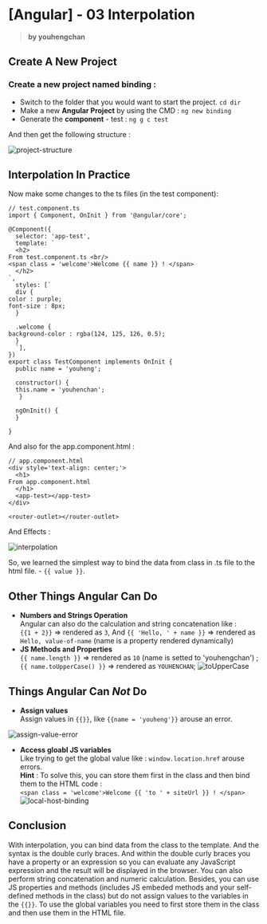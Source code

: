 # [Angular] - 03 Interpolation  
> **by youhengchan**  

## Create A New Project
### Create a new project named binding :  
* Switch to the folder that you would want to start the project.  `cd dir`
* Make a new **Angular Project** by using the CMD : `ng new binding`  
* Generate the **component** - test : `ng g c test`  

And then get the following structure :  

![project-structure](https://i.imgur.com/NHEqHOU.png)   

## Interpolation In Practice

Now make some changes to the ts files (in the test component):  
	

	// test.component.ts
    import { Component, OnInit } from '@angular/core';
    
    @Component({
      selector: 'app-test',
      template: `
      <h2>
    From test.component.ts <br/>
    <span class = 'welcome'>Welcome {{ name }} ! </span>
      </h2>
    `,
      styles: [`
      div {
    color : purple;
    font-size : 8px;
      }
    
      .welcome {
    background-color : rgba(124, 125, 126, 0.5);
      }
      `],
    })
    export class TestComponent implements OnInit {
      public name = 'youheng';
      
      constructor() {
      this.name = 'youhenchan';
       }
    
      ngOnInit() {
      }
    
    }

And also for the app.component.html :  
	
	// app.component.html
    <div style='text-align: center;'>
      <h1>
    From app.component.html
      </h1>
      <app-test></app-test>
    </div>
    
    <router-outlet></router-outlet>

And Effects :  

![interpolation](https://i.imgur.com/ys24Lj4.png)
  
So, we learned the simplest way to bind the data from class in .ts file to the html file. - `{{ value }}`.   

## Other Things Angular Can Do 
* **Numbers and Strings Operation**  
Angular can also do the calculation and string concatenation like :   
`{{1 + 2}}` => rendered as `3`, And `{{ 'Hello, ' + name }}` => rendered as `Hello, value-of-name` (name is a property rendered dynamically) 
* **JS Methods and Properties**  
`{{ name.length }}` => rendered as `10` (name is setted to 'youhengchan') ;    
`{{ name.toUpperCase() }}` => rendered as `YOUHENCHAN`;
![toUpperCase](https://i.imgur.com/RGwLy0T.png)   

## Things Angular Can *Not* Do  
* **Assign values**   
Assign values in `{{}}`, like `{{name = 'youheng'}}` arouse an error.  
 
![assign-value-error](https://i.imgur.com/cNddZEJ.png)  
 
* **Access gloabl JS variables**  
Like trying to get the global value like : `window.location.href` arouse errors.   
**Hint** : To solve this, you can store them first in the class and then bind them to the HTML code :  
`<span class = 'welcome'>Welcome {{ 'to ' + siteUrl }} ! </span>`  
![local-host-binding](https://i.imgur.com/WvHOhWs.png)

## Conclusion
With interpolation, you can bind data from the class to the template.
And the syntax is the double curly braces. And within the double curly braces you have a property or an expression so you can evaluate any JavaScript expression and the result will be displayed in the browser. You can also perform string concatenation and numeric calculation. Besides, you can use JS properties and methods (includes JS embeded methods and your self-defined methods in the class) but do not assign values to the variables in the `{{}}`. To use the global variables you need to first store them in the class and then use them in the HTML file.
